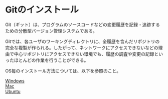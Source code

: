 # Gitのインストール

 Git（ギット）は、プログラムのソースコードなどの変更履歴を記録・追跡するための分散型バージョン管理システムである。

 Gitでは、各ユーザのワーキングディレクトリに、全履歴を含んだリポジトリの完全な複製が作られる。したがって、ネットワークにアクセスできないなどの理由で中心リポジトリにアクセスできない環境でも、履歴の調査や変更の記録といったほとんどの作業を行うことができる。

OS毎のインストール方法については、以下を参照のこと。

[Windows](../win/04wgit.md)  
[Mac](../mac/04wgit.md)  
[Ubuntu](https://synerex.github.io/SynerexHowToInstall/src/md/ubuntu/04ugit.html)    
